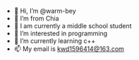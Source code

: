 - 👋 Hi, I’m @warm-bey
- 🌱 I’m from Chia 
- 👋 I am currently a middle school student
- 👀 I’m interested in programming
- 🌱 I’m currently learning c++
- 📫 My email is kwd1596414@163.com

<!---
warm-bey/warm-bey is a ✨ special ✨ repository because its `README.md` (this file) appears on your GitHub profile.
You can click the Preview link to take a look at your changes.
--->
